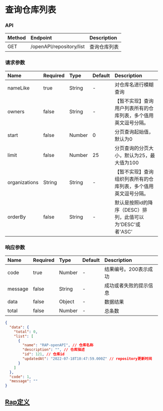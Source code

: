 <!--
 * @Author: xia xian
 * @Date: 2022-06-06 17:26:30
 * @LastEditors: xia xian
 * @LastEditTime: 2022-11-23 17:09:44
 * @Description:
-->
# 查询仓库列表

### API

| Method | Endpoint                       | Description            |
| :----- | :----------------------------- | :--------------------- |
| GET   | /openAPI/repository/list | 查询仓库列表 |


### 请求参数

| Name | Required | Type | Default | Description |
| :-- | :-- | :-- | :-- | :-- |
| nameLike | true | String | - | 对仓库名进行模糊查询 |
| owners | false | String | - | 【暂不实现】查询用户列表所有的仓库列表，多个值用英文逗号分隔。 |
| start | false | Number | 0 | 分页查询起始值，默认为0 |
| limit | false | Number | 25 | 分页查询的分页大小，默认为25，最大值为100 |
| organizations | String | String | - | 【暂不实现】查询组织列表所有的仓库列表，多个值用英文逗号分隔。 |
| orderBy | false | String | - | 默认是按照id的降序（DESC）排列，此值可以为'DESC'或者'ASC' |

### 响应参数

| Name    | Required | Type   | Default | Description                                 |
| :------ | :------- | :----- | :------ | :------------------------------------------ |
| code    | true     | Number |    -    | 结果编号。200表示成功 |
| message | false    | String |    -    | 成功或者失败的提示信息                         |
| data    | false    | Object   |    -     | 数据结果                                 |
| total    | false    | Number   |    -     | 总条数                                 |

``` json
{
  "data": {
    "total": 0,
    "list": [
      {
        "name": "RAP-openAPI", // 仓库名称
        "description": "", // 仓库描述
        "id": 121, // 仓库id
        "updatedAt": "2022-07-18T10:47:59.000Z" // repository更新时间
      }
    ]
  },
  "code": 1,
  "message": ""
}
```

## [Rap定义](/repository/editor?id=317&itf=12575)